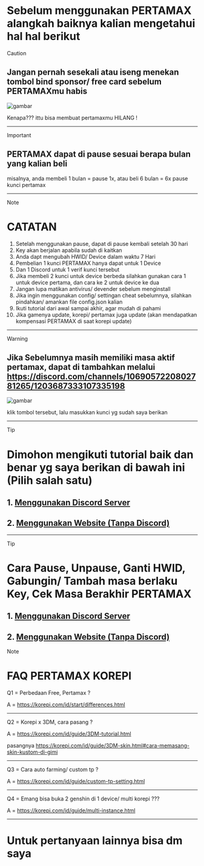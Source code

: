 # Sebelum menggunakan PERTAMAX alangkah baiknya kalian mengetahui hal hal berikut

> [!CAUTION]
> ## Jangan pernah sesekali atau iseng menekan tombol bind sponsor/ free card sebelum PERTAMAXmu habis
> ![gambar](https://github.com/ryuhuu/Cara-Pemakaian-Kunci-Pertamax/assets/136698330/5c114010-bdbd-447b-b6a3-54a834e060c3)
> 
> Kenapa??? ittu bisa membuat pertamaxmu HILANG !
-----------------------------------

> [!IMPORTANT]
> ## PERTAMAX dapat di pause sesuai berapa bulan yang kalian beli
> 
> misalnya, anda membeli 1 bulan = pause 1x, atau beli 6 bulan = 6x pause kunci pertamax

-----------------------------
> [!NOTE]
> # CATATAN
> 1. Setelah menggunakan pause, dapat di pause kembali setelah 30 hari
> 2. Key akan berjalan apabila sudah di kaitkan
> 3. Anda dapt mengubah HWID/ Device dalam waktu 7 Hari
> 4. Pembelian 1 kunci PERTAMAX hanya dapat untuk 1 Device
> 5. Dan 1 Discord untuk 1 verif kunci tersebut
> 6. Jika membeli 2 kunci untuk device berbeda silahkan gunakan cara 1 untuk device pertama, dan cara ke 2 untuk device ke dua
> 7. Jangan lupa matikan antivirus/ devender sebelum menginstall
> 8. Jika ingin menggunakan config/ settingan cheat sebelumnya, silahkan pindahkan/ amankan file config.json kalian
> 9. Ikuti tutorial dari awal sampai akhir, agar mudah di pahami
> 10. Jika gamenya update, korepi/ pertamax juga update (akan mendapatkan kompensasi PERTAMAX di saat korepi update)

------------
> [!WARNING]
> ## Jika Sebelumnya masih memiliki masa aktif pertamax, dapat di tambahkan melalui https://discord.com/channels/1069057220802781265/1203687333107335198
>
> ![gambar](https://github.com/ryuhuu/Cara-Pemakaian-Kunci-Pertamax/assets/136698330/a7948be0-5eda-47f6-a59e-6c7563e82e55)
>
> klik tombol tersebut, lalu masukkan kunci yg sudah saya berikan
------------------
> [!TIP]
> # Dimohon mengikuti tutorial baik dan benar yg saya berikan di bawah ini (Pilih salah satu)
>
> ## 1. [Menggunakan Discord Server](<https://github.com/ryuhuu/Cara-Pemakaian-Kunci-Pertamax/blob/main/PertamaxDiscord.md>)
>
> ## 2. [Menggunakan Website (Tanpa Discord)](<https://github.com/ryuhuu/Cara-Pemakaian-Kunci-Pertamax/blob/main/PertamaxWebsite.md>)
------------
> [!TIP]
> # Cara Pause, Unpause, Ganti HWID, Gabungin/ Tambah masa berlaku Key, Cek Masa Berakhir PERTAMAX
>
> ## 1. [Menggunakan Discord Server](<https://github.com/ryuhuu/Cara-Pemakaian-Kunci-Pertamax/blob/main/Anuinkeydiscord.md>)
>
> ## 2. [Menggunakan Website (Tanpa Discord)](<https://github.com/ryuhuu/Cara-Pemakaian-Kunci-Pertamax/blob/main/PertamaxWebsite.md>)

> [!NOTE]
> # FAQ PERTAMAX KOREPI
> Q1 = Perbedaan Free, Pertamax ?
> 
> A = https://korepi.com/id/start/differences.html
>
> -----
> Q2 = Korepi x 3DM, cara pasang ?
> 
> A = https://korepi.com/id/guide/3DM-tutorial.html
>
> pasangnya https://korepi.com/id/guide/3DM-skin.html#cara-memasang-skin-kustom-di-gimi
>
> -----------
> Q3 = Cara auto farming/ custom tp ? 
> 
> A = https://korepi.com/id/guide/custom-tp-setting.html
>
> ---------
> Q4 = Emang bisa buka 2 genshin di 1 device/ multi korepi ???
> 
> A = https://korepi.com/id/guide/multi-instance.html
>
> ----------------------
>
> # Untuk pertanyaan lainnya bisa dm saya
